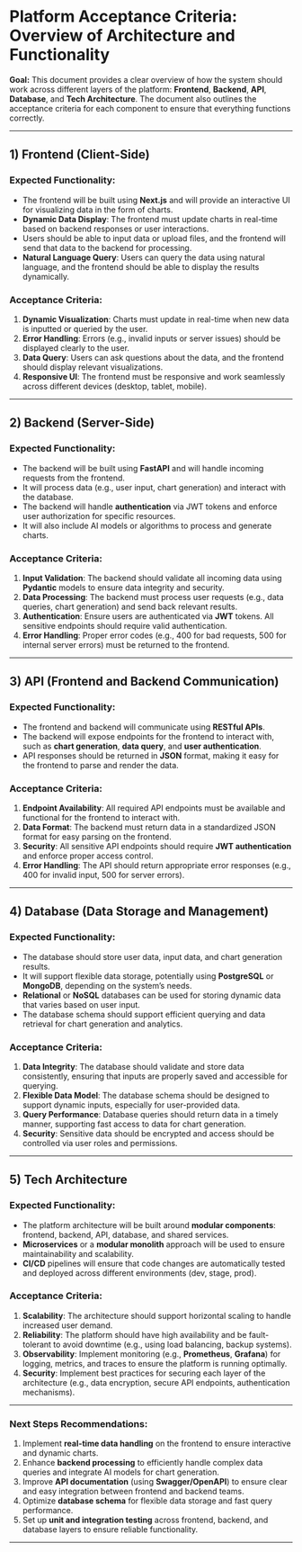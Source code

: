 # Platform Acceptance Criteria: Overview of Architecture and Functionality

**Goal:** This document provides a clear overview of how the system should work across different layers of the platform: **Frontend**, **Backend**, **API**, **Database**, and **Tech Architecture**. The document also outlines the acceptance criteria for each component to ensure that everything functions correctly.

---

## 1) Frontend (Client-Side)

### Expected Functionality:
- The frontend will be built using **Next.js** and will provide an interactive UI for visualizing data in the form of charts.
- **Dynamic Data Display**: The frontend must update charts in real-time based on backend responses or user interactions.
- Users should be able to input data or upload files, and the frontend will send that data to the backend for processing.
- **Natural Language Query**: Users can query the data using natural language, and the frontend should be able to display the results dynamically.

### Acceptance Criteria:
1. **Dynamic Visualization**: Charts must update in real-time when new data is inputted or queried by the user.
2. **Error Handling**: Errors (e.g., invalid inputs or server issues) should be displayed clearly to the user.
3. **Data Query**: Users can ask questions about the data, and the frontend should display relevant visualizations.
4. **Responsive UI**: The frontend must be responsive and work seamlessly across different devices (desktop, tablet, mobile).

---

## 2) Backend (Server-Side)

### Expected Functionality:
- The backend will be built using **FastAPI** and will handle incoming requests from the frontend.
- It will process data (e.g., user input, chart generation) and interact with the database.
- The backend will handle **authentication** via JWT tokens and enforce user authorization for specific resources.
- It will also include AI models or algorithms to process and generate charts.

### Acceptance Criteria:
1. **Input Validation**: The backend should validate all incoming data using **Pydantic** models to ensure data integrity and security.
2. **Data Processing**: The backend must process user requests (e.g., data queries, chart generation) and send back relevant results.
3. **Authentication**: Ensure users are authenticated via **JWT** tokens. All sensitive endpoints should require valid authentication.
4. **Error Handling**: Proper error codes (e.g., 400 for bad requests, 500 for internal server errors) must be returned to the frontend.

---

## 3) API (Frontend and Backend Communication)

### Expected Functionality:
- The frontend and backend will communicate using **RESTful APIs**.
- The backend will expose endpoints for the frontend to interact with, such as **chart generation**, **data query**, and **user authentication**.
- API responses should be returned in **JSON** format, making it easy for the frontend to parse and render the data.

### Acceptance Criteria:
1. **Endpoint Availability**: All required API endpoints must be available and functional for the frontend to interact with.
2. **Data Format**: The backend must return data in a standardized JSON format for easy parsing on the frontend.
3. **Security**: All sensitive API endpoints should require **JWT authentication** and enforce proper access control.
4. **Error Handling**: The API should return appropriate error responses (e.g., 400 for invalid input, 500 for server errors).

---

## 4) Database (Data Storage and Management)

### Expected Functionality:
- The database should store user data, input data, and chart generation results.
- It will support flexible data storage, potentially using **PostgreSQL** or **MongoDB**, depending on the system’s needs.
- **Relational** or **NoSQL** databases can be used for storing dynamic data that varies based on user input.
- The database schema should support efficient querying and data retrieval for chart generation and analytics.

### Acceptance Criteria:
1. **Data Integrity**: The database should validate and store data consistently, ensuring that inputs are properly saved and accessible for querying.
2. **Flexible Data Model**: The database schema should be designed to support dynamic inputs, especially for user-provided data.
3. **Query Performance**: Database queries should return data in a timely manner, supporting fast access to data for chart generation.
4. **Security**: Sensitive data should be encrypted and access should be controlled via user roles and permissions.

---

## 5) Tech Architecture

### Expected Functionality:
- The platform architecture will be built around **modular components**: frontend, backend, API, database, and shared services.
- **Microservices** or a **modular monolith** approach will be used to ensure maintainability and scalability.
- **CI/CD** pipelines will ensure that code changes are automatically tested and deployed across different environments (dev, stage, prod).

### Acceptance Criteria:
1. **Scalability**: The architecture should support horizontal scaling to handle increased user demand.
2. **Reliability**: The platform should have high availability and be fault-tolerant to avoid downtime (e.g., using load balancing, backup systems).
3. **Observability**: Implement monitoring (e.g., **Prometheus**, **Grafana**) for logging, metrics, and traces to ensure the platform is running optimally.
4. **Security**: Implement best practices for securing each layer of the architecture (e.g., data encryption, secure API endpoints, authentication mechanisms).

---

### **Next Steps Recommendations:**
1. Implement **real-time data handling** on the frontend to ensure interactive and dynamic charts.
2. Enhance **backend processing** to efficiently handle complex data queries and integrate AI models for chart generation.
3. Improve **API documentation** (using **Swagger/OpenAPI**) to ensure clear and easy integration between frontend and backend teams.
4. Optimize **database schema** for flexible data storage and fast query performance.
5. Set up **unit and integration testing** across frontend, backend, and database layers to ensure reliable functionality.

---
